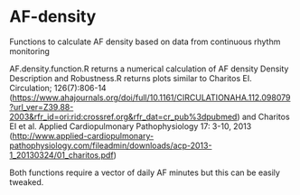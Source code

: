 # AF-density
Functions to calculate AF density based on data from continuous rhythm monitoring

AF.density.function.R returns a numerical calculation of AF density
Density Description and Robustness.R returns plots similar to Charitos EI. Circulation; 126(7):806-14 (https://www.ahajournals.org/doi/full/10.1161/CIRCULATIONAHA.112.098079?url_ver=Z39.88-2003&rfr_id=ori:rid:crossref.org&rfr_dat=cr_pub%3dpubmed) 
and Charitos EI et al. Applied Cardiopulmonary Pathophysiology 17: 3-10, 2013 (http://www.applied-cardiopulmonary-pathophysiology.com/fileadmin/downloads/acp-2013-1_20130324/01_charitos.pdf)

Both functions require a vector of daily AF minutes but this can be easily tweaked. 
